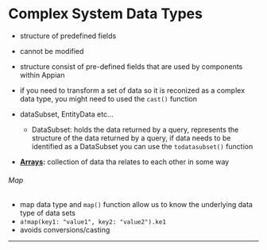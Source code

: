 # Complex System Data Types
- structure of predefined fields
- cannot be modified
- structure consist of pre-defined fields that are used by components within Appian
- if you need to transform a set of data so it is reconized as a complex data type, you might need to used the `cast()` function
- dataSubset, EntityData etc...
    - DataSubset: holds the data returned by a query, represents the structure of the data returned by a query, if data needs to be identified as a DataSubset you can use the `todatasubset()` function

- **[Arrays](./Array.md):** collection of data tha relates to each other in some way

###### Map
- map data type and `map()` function allow us to know the underlying data type of data sets
- `a!map(key1: "value1", key2: "value2").ke1`
- avoids conversions/casting
---